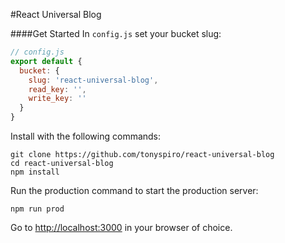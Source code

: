 #React Universal Blog

####Get Started
In ```config.js``` set your bucket slug:
```javascript
// config.js
export default {
  bucket: {
    slug: 'react-universal-blog',
    read_key: '',
    write_key: ''
  }
}
```
Install with the following commands:
```
git clone https://github.com/tonyspiro/react-universal-blog
cd react-universal-blog
npm install
```
Run the production command to start the production server:
```
npm run prod
```
Go to [http://localhost:3000](http://localhost:3000) in your browser of choice.
